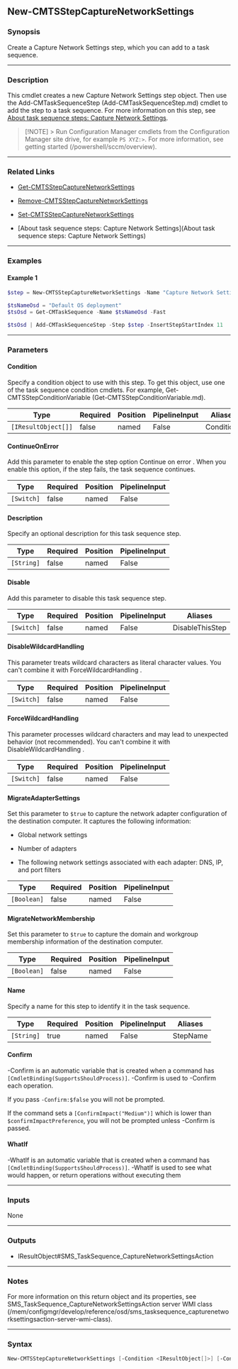 New-CMTSStepCaptureNetworkSettings
----------------------------------




### Synopsis
Create a Capture Network Settings step, which you can add to a task sequence.



---


### Description

This cmdlet creates a new Capture Network Settings step object. Then use the Add-CMTaskSequenceStep (Add-CMTaskSequenceStep.md) cmdlet to add the step to a task sequence. For more information on this step, see [About task sequence steps: Capture Network Settings](/mem/configmgr/osd/understand/task-sequence-steps#BKMK_CaptureNetworkSettings).



> [!NOTE] > Run Configuration Manager cmdlets from the Configuration Manager site drive, for example `PS XYZ:>`. For more information, see getting started (/powershell/sccm/overview).



---


### Related Links
* [Get-CMTSStepCaptureNetworkSettings](Get-CMTSStepCaptureNetworkSettings)



* [Remove-CMTSStepCaptureNetworkSettings](Remove-CMTSStepCaptureNetworkSettings)



* [Set-CMTSStepCaptureNetworkSettings](Set-CMTSStepCaptureNetworkSettings)



* [About task sequence steps: Capture Network Settings](About task sequence steps: Capture Network Settings)





---


### Examples
#### Example 1
```PowerShell
$step = New-CMTSStepCaptureNetworkSettings -Name "Capture Network Settings" -MigrateAdapterSettings $true -MigrateNetworkMembership $true

$tsNameOsd = "Default OS deployment"
$tsOsd = Get-CMTaskSequence -Name $tsNameOsd -Fast

$tsOsd | Add-CMTaskSequenceStep -Step $step -InsertStepStartIndex 11
```



---


### Parameters
#### **Condition**

Specify a condition object to use with this step. To get this object, use one of the task sequence condition cmdlets. For example, Get-CMTSStepConditionVariable (Get-CMTSStepConditionVariable.md).






|Type               |Required|Position|PipelineInput|Aliases   |
|-------------------|--------|--------|-------------|----------|
|`[IResultObject[]]`|false   |named   |False        |Conditions|



#### **ContinueOnError**

Add this parameter to enable the step option Continue on error . When you enable this option, if the step fails, the task sequence continues.






|Type      |Required|Position|PipelineInput|
|----------|--------|--------|-------------|
|`[Switch]`|false   |named   |False        |



#### **Description**

Specify an optional description for this task sequence step.






|Type      |Required|Position|PipelineInput|
|----------|--------|--------|-------------|
|`[String]`|false   |named   |False        |



#### **Disable**

Add this parameter to disable this task sequence step.






|Type      |Required|Position|PipelineInput|Aliases        |
|----------|--------|--------|-------------|---------------|
|`[Switch]`|false   |named   |False        |DisableThisStep|



#### **DisableWildcardHandling**

This parameter treats wildcard characters as literal character values. You can't combine it with ForceWildcardHandling .






|Type      |Required|Position|PipelineInput|
|----------|--------|--------|-------------|
|`[Switch]`|false   |named   |False        |



#### **ForceWildcardHandling**

This parameter processes wildcard characters and may lead to unexpected behavior (not recommended). You can't combine it with DisableWildcardHandling .






|Type      |Required|Position|PipelineInput|
|----------|--------|--------|-------------|
|`[Switch]`|false   |named   |False        |



#### **MigrateAdapterSettings**

Set this parameter to `$true` to capture the network adapter configuration of the destination computer. It captures the following information:


* Global network settings


* Number of adapters


* The following network settings associated with each adapter: DNS, IP, and port filters






|Type       |Required|Position|PipelineInput|
|-----------|--------|--------|-------------|
|`[Boolean]`|false   |named   |False        |



#### **MigrateNetworkMembership**

Set this parameter to `$true` to capture the domain and workgroup membership information of the destination computer.






|Type       |Required|Position|PipelineInput|
|-----------|--------|--------|-------------|
|`[Boolean]`|false   |named   |False        |



#### **Name**

Specify a name for this step to identify it in the task sequence.






|Type      |Required|Position|PipelineInput|Aliases |
|----------|--------|--------|-------------|--------|
|`[String]`|true    |named   |False        |StepName|



#### **Confirm**
-Confirm is an automatic variable that is created when a command has ```[CmdletBinding(SupportsShouldProcess)]```.
-Confirm is used to -Confirm each operation.

If you pass ```-Confirm:$false``` you will not be prompted.


If the command sets a ```[ConfirmImpact("Medium")]``` which is lower than ```$confirmImpactPreference```, you will not be prompted unless -Confirm is passed.

#### **WhatIf**
-WhatIf is an automatic variable that is created when a command has ```[CmdletBinding(SupportsShouldProcess)]```.
-WhatIf is used to see what would happen, or return operations without executing them


---


### Inputs
None





---


### Outputs
* IResultObject#SMS_TaskSequence_CaptureNetworkSettingsAction






---


### Notes
For more information on this return object and its properties, see SMS_TaskSequence_CaptureNetworkSettingsAction server WMI class (/mem/configmgr/develop/reference/osd/sms_tasksequence_capturenetworksettingsaction-server-wmi-class).



---


### Syntax
```PowerShell
New-CMTSStepCaptureNetworkSettings [-Condition <IResultObject[]>] [-ContinueOnError] [-Description <String>] [-Disable] [-DisableWildcardHandling] [-ForceWildcardHandling] [-MigrateAdapterSettings <Boolean>] [-MigrateNetworkMembership <Boolean>] -Name <String> [-Confirm] [-WhatIf] [<CommonParameters>]
```
